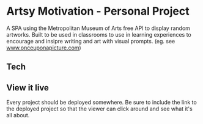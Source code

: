# Artsy Motivation - Personal Project

A SPA using the Metropolitan Museum of Arts free API to display random artworks. Built to be used in classrooms to use in learning experiences to encourage and insipre writing and art with visual prompts. (eg. see www.onceuponapicture.com)

## Tech



## View it live

Every project should be deployed somewhere. Be sure to include the link to the deployed project so that the viewer can click around and see what it's all about.
